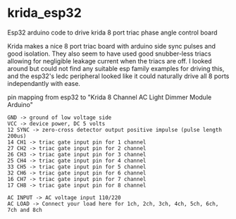 # krida_esp32
Esp32 arduino code to drive krida 8 port triac phase angle control board

Krida makes a nice 8 port triac board with arduino side sync pulses and good isolation.  They also seem to have used good snubber-less triacs allowing for negligible leakage current when the triacs are off.  I looked around but could not find any suitable esp family examples for driving this, and the esp32's ledc peripheral looked like it could naturally drive all 8 ports independantly with ease.

pin mapping from esp32 to "Krida 8 Channel AC Light Dimmer Module Arduino"

```
GND -> ground of low voltage side
VCC -> device power, DC 5 volts
12 SYNC -> zero-cross detector output positive impulse (pulse length 200us)
14 CH1 -> triac gate input pin for 1 channel
27 CH2 -> triac gate input pin for 2 channel
26 CH3 -> triac gate input pin for 3 channel
25 CH4 -> triac gate input pin for 4 channel
33 CH5 -> triac gate input pin for 5 channel
32 CH6 -> triac gate input pin for 6 channel
16 CH7 -> triac gate input pin for 7 channel
17 CH8 -> triac gate input pin for 8 channel

AC INPUT -> AC voltage input 110/220
AC LOAD -> Connect your load here for 1ch, 2ch, 3ch, 4ch, 5ch, 6ch, 7ch and 8ch 
```
